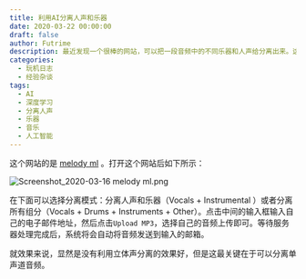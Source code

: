 ```yaml
---
title: 利用AI分离人声和乐器
date: 2020-03-22 00:00:00
draft: false
author: Futrime
description: 最近发现一个很棒的网站，可以把一段音频中的不同乐器和人声给分离出来。这个网站利用AI进行分离，而不是使用传统软件左右声道对比的方式，所以可以应用于任何音频。这篇文章我讲讲使用这个网站的体验。
categories:
  - 玩机日志
  - 经验杂谈
tags:
  - AI
  - 深度学习
  - 分离人声
  - 乐器
  - 音乐
  - 人工智能
---
```


这个网站的是 [melody ml][1] 。打开这个网站后如下所示：

![Screenshot_2020-03-16 melody ml.png][2]

在下面可以选择分离模式：分离人声和乐器（Vocals + Instrumental ）或者分离所有组分（Vocals + Drums + Instruments + Other）。点击中间的输入框输入自己的电子邮件地址，然后点击`Upload MP3`，选择自己的音频上传即可。等待服务器处理完成后，系统将会自动将音频发送到输入的邮箱。

就效果来说，显然是没有利用立体声分离的效果好，但是这最关键在于可以分离单声道音频。

  [1]: https://melody.ml/
  [2]: https://futrime.gitee.io/image-cdn/2020/03/335496539.png
